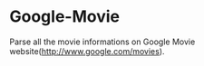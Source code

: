 Google-Movie
============

Parse all the movie informations on Google Movie website(http://www.google.com/movies).
